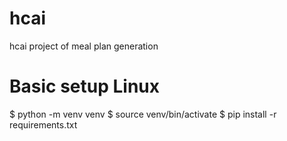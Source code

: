 # hcai
hcai project of meal plan generation

# Basic setup Linux
$ python -m venv venv
$ source venv/bin/activate
$ pip install -r requirements.txt

